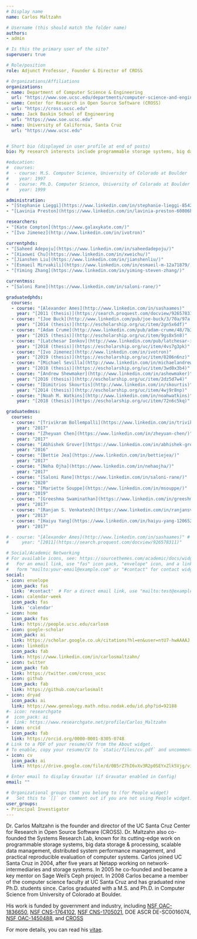 ```yaml
---
# Display name
name: Carlos Maltzahn

# Username (this should match the folder name)
authors:
- admin

# Is this the primary user of the site?
superuser: true

# Role/position
role: Adjunct Professor, Founder & Director of CROSS

# Organizations/Affiliations
organizations:
- name: Department of Computer Science & Engineering
  url: "https://www.soe.ucsc.edu/departments/computer-science-and-engineering"
- name: Center for Research in Open Source Software (CROSS)
  url: "https://cross.ucsc.edu"
- name: Jack Baskin School of Engineering
  url: "https://www.soe.ucsc.edu"
- name: University of California, Santa Cruz
  url: "https://www.ucsc.edu"


# Short bio (displayed in user profile at end of posts)
bio: My research interests include programmable storage systems, big data storage & processing, scalable data management, distributed systems performance management, and practical reproducible research.

#education:
#  courses:
#  - course: M.S. Computer Science, University of Colorado at Boulder
#    year: 1997
#  - course: Ph.D. Computer Science, University of Colorado at Boulder
#    year: 1999

administration:
- "[Stephanie Lieggi](https://www.linkedin.com/in/stephanie-lieggi-8542624/)"
- "[Lavinia Preston](https://www.linkedin.com/in/lavinia-preston-60806b127/)"

researchers:
- "[Kate Compton](https://www.galaxykate.com/)"
- "[Ivo Jimenez](http://www.linkedin.com/in/ivotron)"

currentphds:
- "[Saheed Adepoju](https://www.linkedin.com/in/saheedadepoju/)"
- "[Xiaowei Chu](https://www.linkedin.com/in/xweichu/)"
- "[Jianshen Liu](https://www.linkedin.com/in/jianshenliu/)"
- "[Esmaeil Mirvakili](https://www.linkedin.com/in/esmaeil-m-12a71879/)"
- "[Yiming Zhang](https://www.linkedin.com/in/yiming-steven-zhang/)"

currentmss:
- "[Saloni Rane](https://www.linkedin.com/in/saloni-rane/)"

graduatedphds:
  courses:
  - course: "[Alexander Ames](http://www.linkedin.com/in/sashaames)"
    year: "[2011 (thesis)](https://search.proquest.com/docview/926578311)"
  - course: "[Joe Buck](http://www.linkedin.com/pub/joe-buck/3/70a/97a)"
    year: "[2014 (thesis)](http://escholarship.org/uc/item/2gn5x6df)"
  - course: "[Adam Crume](http://www.linkedin.com/pub/adam-crume/48/7b3/330)"
    year: "[2015 (thesis)](http://escholarship.org/uc/item/9gs8x5n8)"
  - course: "[Latchesar Ionkov](http://www.linkedin.com/pub/latchesar-ionkov/2/b9b/768)"
    year: "[2018 (thesis)](https://escholarship.org/uc/item/4vs7g3pk)"
  - course: "[Ivo Jimenez](http://www.linkedin.com/in/ivotron)"
    year: "[2019 (thesis)](https://escholarship.org/uc/item/8206n6nz)"
  - course: "[Michael Sevilla](http://www.linkedin.com/in/michaelandrewsevilla)"
    year: "[2018 (thesis)](https://escholarship.org/uc/item/3wd0x3b4)"
  - course: "[Andrew Shewmaker](http://www.linkedin.com/in/ashewmaker)"
    year: "[2016 (thesis)](http://escholarship.org/uc/item/2dz5d7w4)"
  - course: "[Dimitrios Skourtis](http://www.linkedin.com/in/skourtis)"
    year: "[2014 (thesis)](http://escholarship.org/uc/item/4wj9r8np)"
  - course: "[Noah M. Watkins](http://www.linkedin.com/in/noahwatkins)"
    year: "[2018 (thesis)](https://escholarship.org/uc/item/72n6c5kq)"

graduatedmss:
  courses:
  - course: "[Trivikram Bollempalli](https://www.linkedin.com/in/trivikram-bollempalli-079a375b/)"
    year: "2017"
  - course: "[Zheyuan Chen](https://www.linkedin.com/in/zheyuan-chen/)"
    year: "2017"
  - course: "[Abhishek Grover](https://www.linkedin.com/in/abhishek-grover-8183a024/)"
    year: "2016"
  - course: "[Bettie Jea](https://www.linkedin.com/in/bettiejea/)"
    year: "2017"
  - course: "[Neha Ojha](https://www.linkedin.com/in/nehaojha/)"
    year: "2017"
  - course: "[Saloni Rane](https://www.linkedin.com/in/saloni-rane/)"
    year: "2020"
  - course: "[Mariette Souppe](https://www.linkedin.com/in/msouppe/)"
    year: "2019"
  - course: "[Greeshma Swaminathan](https://www.linkedin.com/in/greeshmaswaminathan/)"
    year: "2017"
  - course: "[Ranjan S. Venkatesh](https://www.linkedin.com/in/ranjansv/)"
    year: "2013"
  - course: "[Haiyu Yang](https://www.linkedin.com/in/haiyu-yang-120652b4/)"
    year: "2017"

# - course: "[Alexander Ames](http://www.linkedin.com/in/sashaames)" #
#	  year: "[2011](https://search.proquest.com/docview/926578311)"

# Social/Academic Networking
# For available icons, see: https://sourcethemes.com/academic/docs/widgets/#icons
#   For an email link, use "fas" icon pack, "envelope" icon, and a link in the
#   form "mailto:your-email@example.com" or "#contact" for contact widget.
social:
- icon: envelope
  icon_pack: fas
  link: '#contact'  # For a direct email link, use "mailto:test@example.org".
- icon: calendar-week
  icon_pack: fas
  link: 'calendar'
- icon: home
  icon_pack: fas
  link: https://people.ucsc.edu/carlosm
- icon: google-scholar
  icon_pack: ai
  link: https://scholar.google.co.uk/citations?hl=en&user=ntU7-hwAAAAJ
- icon: linkedin
  icon_pack: fab
  link: https://www.linkedin.com/in/carlosmaltzahn/
- icon: twitter
  icon_pack: fab
  link: https://twitter.com/cross_ucsc
- icon: github
  icon_pack: fab
  link: https://github.com/carlosmalt
- icon: dryad
  icon_pack: ai
  link: https://www.genealogy.math.ndsu.nodak.edu/id.php?id=92188
#- icon: researchgate
#  icon_pack: ai
#  link: https://www.researchgate.net/profile/Carlos_Maltzahn
- icon: orcid
  icon_pack: fab
  link: https://orcid.org/0000-0001-8305-0748
# Link to a PDF of your resume/CV from the About widget.
# To enable, copy your resume/CV to `static/files/cv.pdf` and uncomment the lines below.  
- icon: cv
  icon_pack: ai
  link: https://drive.google.com/file/d/0B5rZ7hI6vXv3R2p0SEYxZlk5Vjg/view?usp=sharing

# Enter email to display Gravatar (if Gravatar enabled in Config)
email: ""

# Organizational groups that you belong to (for People widget)
#   Set this to `[]` or comment out if you are not using People widget.  
user_groups:
- Principal Investigator
---
```


Dr. Carlos Maltzahn is the founder and director of the UC Santa Cruz Center for Research in Open Source Software (CROSS). Dr. Maltzahn also co-founded the Systems Research Lab, known for its cutting-edge work on programmable storage systems, big data storage & processing, scalable data management, distributed system performance management, and practical reproducible evaluation of computer systems. Carlos joined UC Santa Cruz in 2004, after five years at Netapp working on network-intermediaries and storage systems. In 2005 he co-founded and became a key mentor on Sage Weil’s Ceph project. In 2008 Carlos became a member of the computer science faculty at UC Santa Cruz and has graduated nine Ph.D. students since. Carlos graduated with a M.S. and Ph.D. in Computer Science from University of Colorado at Boulder.

His work is funded by government and industry, including [NSF OAC-1836650](https://www.nsf.gov/awardsearch/showAward?AWD_ID=1836650), [NSF CNS-1764102](https://www.nsf.gov/awardsearch/showAward?AWD_ID=1764102), [NSF CNS-1705021](https://www.nsf.gov/awardsearch/showAward?AWD_ID=1705021), DOE ASCR DE-SC0016074, [NSF OAC-1450488](https://www.nsf.gov/awardsearch/showAward?AWD_ID=1450488), and [CROSS](https://cross.ucsc.edu)

For more details, you can read his [vitae](https://drive.google.com/file/d/0B5rZ7hI6vXv3R2p0SEYxZlk5Vjg/view?usp=sharing).
